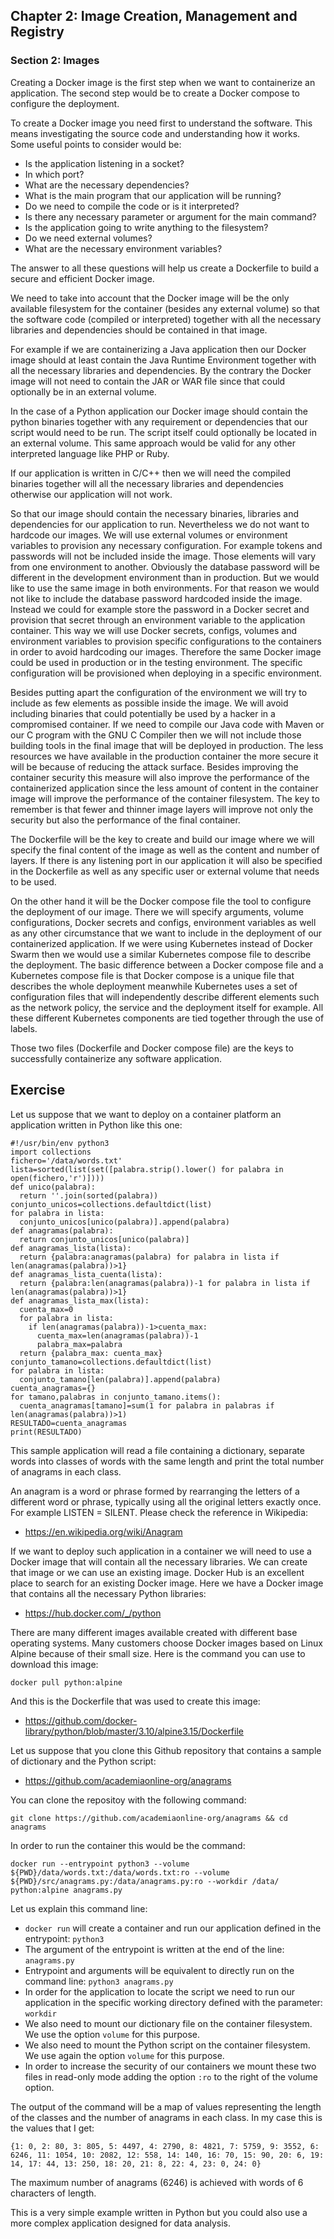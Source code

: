 ## Chapter 2: Image Creation, Management and Registry

### Section 2: Images

Creating a Docker image is the first step when we want to containerize an application.
The second step would be to create a Docker compose to configure the deployment.

To create a Docker image you need first to understand the software.
This means investigating the source code and understanding how it works.
Some useful points to consider would be: 
* Is the application listening in a socket?
* In which port?
* What are the necessary dependencies?
* What is the main program that our application will be running?
* Do we need to compile the code or is it interpreted?
* Is there any necessary parameter or argument for the main command?
* Is the application going to write anything to the filesystem?
* Do we need external volumes?
* What are the necessary environment variables?

The answer to all these questions will help us create a Dockerfile to build a secure and efficient Docker image.

We need to take into account that the Docker image will be the only available filesystem for the container (besides any external volume) so that the software code (compiled or interpreted) together with all the necessary libraries and dependencies should be contained in that image.

For example if we are containerizing a Java application then our Docker image should at least contain the Java Runtime Environment together with all the necessary libraries and dependencies.
By the contrary the Docker image will not need to contain the JAR or WAR file since that could optionally be in an external volume.

In the case of a Python application our Docker image should contain the python binaries together with any requirement or dependencies that our script would need to be run.
The script itself could optionally be located in an external volume.
This same approach would be valid for any other interpreted language like PHP or Ruby.

If our application is written in C/C++ then we will need the compiled binaries together will all the necessary libraries and dependencies otherwise our application will not work.

So that our image should contain the necessary binaries, libraries and dependencies for our application to run.
Nevertheless we do not want to hardcode our images.
We will use external volumes or environment variables to provision any necessary configuration.
For example tokens and passwords will not be included inside the image.
Those elements will vary from one environment to another.
Obviously the database password will be different in the development environment than in production.
But we would like to use the same image in both environments.
For that reason we would not like to include the database password hardcoded inside the image.
Instead we could for example store the password in a Docker secret and provision that secret through an environment variable to the application container.
This way we will use Docker secrets, configs, volumes and environment variables to provision specific configurations to the containers in order to avoid hardcoding our images.
Therefore the same Docker image could be used in production or in the testing environment.
The specific configuration will be provisioned when deploying in a specific environment.

Besides putting apart the configuration of the environment we will try to include as few elements as possible inside the image.
We will avoid including binaries that could potentially be used by a hacker in a compromised container.
If we need to compile our Java code with Maven or our C program with the GNU C Compiler then we will not include those building tools in the final image that will be deployed in production.
The less resources we have available in the production container the more secure it will be because of reducing the attack surface.
Besides improving the container security this measure will also improve the performance of the containerized application since the less amount of content in the container image will improve the performance of the container filesystem.
The key to remember is that fewer and thinner image layers will improve not only the security but also the performance of the final container.

The Dockerfile will be the key to create and build our image where we will specify the final content of the image as well as the content and number of layers.
If there is any listening port in our application it will also be specified in the Dockerfile as well as any specific user or external volume that needs to be used.

On the other hand it will be the Docker compose file the tool to configure the deployment of our image. 
There we will specify arguments, volume configurations, Docker secrets and configs, environment variables as well as any other circumstance that we want to include in the deployment of our containerized application.
If we were using Kubernetes instead of Docker Swarm then we would use a similar Kubernetes compose file to describe the deployment.
The basic difference between a Docker compose file and a Kubernetes compose file is that Docker compose is a unique file that describes the whole deployment meanwhile Kubernetes uses a set of configuration files that will independently describe different elements such as the network policy, the service and the deployment itself for example.
All these different Kubernetes components are tied together through the use of labels.

Those two files (Dockerfile and Docker compose file) are the keys to successfully containerize any software application.

## Exercise

Let us suppose that we want to deploy on a container platform an application written in Python like this one:
```
#!/usr/bin/env python3
import collections
fichero='/data/words.txt'
lista=sorted(list(set([palabra.strip().lower() for palabra in open(fichero,'r')])))
def unico(palabra):
  return ''.join(sorted(palabra))
conjunto_unicos=collections.defaultdict(list)
for palabra in lista:
  conjunto_unicos[unico(palabra)].append(palabra)
def anagramas(palabra):
  return conjunto_unicos[unico(palabra)]
def anagramas_lista(lista):
  return {palabra:anagramas(palabra) for palabra in lista if len(anagramas(palabra))>1}
def anagramas_lista_cuenta(lista):
  return {palabra:len(anagramas(palabra))-1 for palabra in lista if len(anagramas(palabra))>1}
def anagramas_lista_max(lista):
  cuenta_max=0
  for palabra in lista:
    if len(anagramas(palabra))-1>cuenta_max:
      cuenta_max=len(anagramas(palabra))-1
      palabra_max=palabra
  return {palabra_max: cuenta_max}  
conjunto_tamano=collections.defaultdict(list)
for palabra in lista:
  conjunto_tamano[len(palabra)].append(palabra)
cuenta_anagramas={}
for tamano,palabras in conjunto_tamano.items():
  cuenta_anagramas[tamano]=sum(1 for palabra in palabras if len(anagramas(palabra))>1)
RESULTADO=cuenta_anagramas
print(RESULTADO)
```
This sample application will read a file containing a dictionary, separate words into classes of words with the same length and print the total number of anagrams in each class.

An anagram is a word or phrase formed by rearranging the letters of a different word or phrase, typically using all the original letters exactly once.
For example LISTEN = SILENT.
Please check the reference in Wikipedia:
- https://en.wikipedia.org/wiki/Anagram

If we want to deploy such application in a container we will need to use a Docker image that will contain all the necessary libraries.
We can create that image or we can use an existing image.
Docker Hub is an excellent place to search for an existing Docker image. 
Here we have a Docker image that contains all the necessary Python libraries:
- https://hub.docker.com/_/python

There are many different images available created with different base operating systems. 
Many customers choose Docker images based on Linux Alpine because of their small size.
Here is the command you can use to download this image:
```
docker pull python:alpine
```

And this is the Dockerfile that was used to create this image:
- https://github.com/docker-library/python/blob/master/3.10/alpine3.15/Dockerfile

Let us suppose that you clone this Github repository that contains a sample of dictionary and the Python script:
- https://github.com/academiaonline-org/anagrams

You can clone the repositoy with the following command:
```
git clone https://github.com/academiaonline-org/anagrams && cd anagrams
```

In order to run the container this would be the command:
```
docker run --entrypoint python3 --volume ${PWD}/data/words.txt:/data/words.txt:ro --volume ${PWD}/src/anagrams.py:/data/anagrams.py:ro --workdir /data/ python:alpine anagrams.py
```

Let us explain this command line:
- ```docker run``` will create a container and run our application defined in the entrypoint: ```python3```
- The argument of the entrypoint is written at the end of the line: ```anagrams.py```
- Entrypoint and arguments will be equivalent to directly run on the command line: ```python3 anagrams.py```
- In order for the application to locate the script we need to run our application in the specific working directory defined with the parameter: ```workdir```
- We also need to mount our dictionary file on the container filesystem. We use the option ```volume``` for this purpose.
- We also need to mount the Python script on the container filesystem. We use again the option ```volume``` for this purpose.
- In order to increase the security of our containers we mount these two files in read-only mode adding the option ```:ro``` to the right of the volume option.

The output of the command will be a map of values representing the length of the classes and the number of anagrams in each class.
In my case this is the values that I get:
```
{1: 0, 2: 80, 3: 805, 5: 4497, 4: 2790, 8: 4821, 7: 5759, 9: 3552, 6: 6246, 11: 1054, 10: 2082, 12: 558, 14: 140, 16: 70, 15: 90, 20: 6, 19: 14, 17: 44, 13: 250, 18: 20, 21: 8, 22: 4, 23: 0, 24: 0}
```
The maximum number of anagrams (6246) is achieved with words of 6 characters of length.

This is a very simple example written in Python but you could also use a more complex application designed for data analysis.
